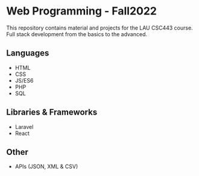 # Web Programming - Fall2022
This repository contains material and projects for the LAU CSC443 course. Full stack development from the basics to the advanced.

## Languages
- HTML
- CSS
- JS/ES6
- PHP
- SQL

## Libraries & Frameworks
- Laravel
- React

## Other
- APIs (JSON, XML & CSV)
